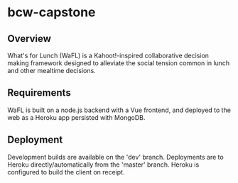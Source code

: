 # bcw-capstone
## Overview
What's for Lunch (WaFL) is a Kahoot!-inspired collaborative decision making framework designed to alleviate the social tension common in lunch and other mealtime decisions.

## Requirements
WaFL is built on a node.js backend with a Vue frontend, and deployed to the web as a Heroku app persisted with MongoDB.

## Deployment
Development builds are available on the 'dev' branch.
Deployments are to Heroku directly/automatically from the 'master' branch.
Heroku is configured to build the client on receipt.
